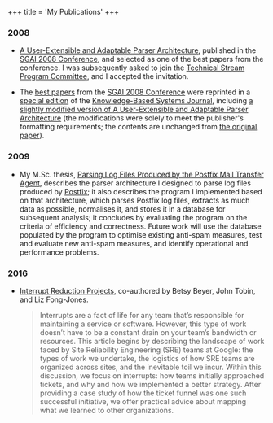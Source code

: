 +++
title = 'My Publications'
+++

### 2008

- [A User-Extensible and Adaptable Parser Architecture](/publications/sgai-2008.pdf),
  published in the [SGAI 2008 Conference](http://www.bcs-sgai.org/ai2008/), and
  selected as one of the best papers from the conference. I was subsequently
  asked to join the
  [Technical Stream Program Committee](http://www.bcs-sgai.org/tpc/?x=491), and
  I accepted the invitation.

- The [best papers](http://www.bcs-sgai.org/sgai/kbsj_ai2008.htm) from the
  [SGAI 2008 Conference](http://www.bcs-sgai.org/ai2008/) were reprinted in a
  [special edition](https://www.sciencedirect.com/journal/knowledge-based-systems/vol/22/issue/7)
  of the
  [Knowledge-Based Systems Journal](https://www.sciencedirect.com/journal/knowledge-based-systems),
  including
  [a slightly modified version of A User-Extensible and Adaptable Parser Architecture](https://www.sciencedirect.com/science/article/abs/pii/S0950705109000094)
  (the modifications were solely to meet the publisher's formatting
  requirements; the contents are unchanged from
  [the original paper](/publications/sgai-2008.pdf)).

### 2009

- My M.Sc. thesis,
  [Parsing Log Files Produced by the Postfix Mail Transfer Agent](/publications/msc-thesis.pdf),
  describes the parser architecture I designed to parse log files produced by
  [Postfix](http://www.postfix.org/); it also describes the program I
  implemented based on that architecture, which parses Postfix log files,
  extracts as much data as possible, normalises it, and stores it in a database
  for subsequent analysis; it concludes by evaluating the program on the
  criteria of efficiency and correctness. Future work will use the database
  populated by the program to optimise existing anti-spam measures, test and
  evaluate new anti-spam measures, and identify operational and performance
  problems.

### 2016

- [Interrupt Reduction Projects](https://www.usenix.org/publications/login/winter2016/beyer),
  co-authored by Betsy Beyer, John Tobin, and Liz Fong-Jones.

  > Interrupts are a fact of life for any team that’s responsible for
  > maintaining a service or software. However, this type of work doesn’t have
  > to be a constant drain on your team’s bandwidth or resources. This article
  > begins by describing the landscape of work faced by Site Reliability
  > Engineering (SRE) teams at Google: the types of work we undertake, the
  > logistics of how SRE teams are organized across sites, and the inevitable
  > toil we incur. Within this discussion, we focus on interrupts: how teams
  > initially approached tickets, and why and how we implemented a better
  > strategy. After providing a case study of how the ticket funnel was one such
  > successful initiative, we offer practical advice about mapping what we
  > learned to other organizations.

